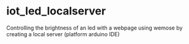 # iot_led_localserver
Controlling the brightness of an led with a webpage using wemose by creating a local server (platform arduino IDE)
